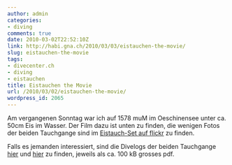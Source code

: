 ```yaml
---
author: admin
categories:
- diving
comments: true
date: 2010-03-02T22:52:10Z
link: http://habi.gna.ch/2010/03/03/eistauchen-the-movie/
slug: eistauchen-the-movie
tags:
- divecenter.ch
- diving
- eistauchen
title: Eistauchen the Movie
url: /2010/03/02/eistauchen-the-movie/
wordpress_id: 2065
---
```


Am vergangenen Sonntag war ich auf 1578 muM im Oeschinensee unter ca. 50cm Eis im Wasser. Der Film dazu ist unten zu finden, die wenigen Fotos der beiden Tauchgange sind im [Eistauch-Set auf flickr](http://www.flickr.com/photos/habi/sets/72157623528582378/) zu finden.

  

Falls es jemanden interessiert, sind die Divelogs der beiden Tauchgange [hier](http://habi.gna.ch/divelog/10.02.28.oeschinensee1.pdf) und [hier](http://habi.gna.ch/divelog/10.02.28.oeschinensee2.pdf) zu finden, jeweils als ca. 100 kB grosses pdf.

